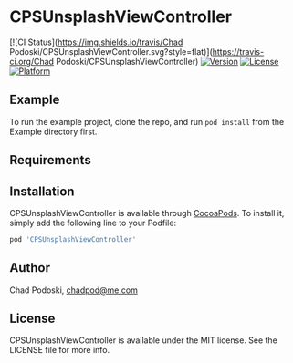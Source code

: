 # CPSUnsplashViewController

[![CI Status](https://img.shields.io/travis/Chad Podoski/CPSUnsplashViewController.svg?style=flat)](https://travis-ci.org/Chad Podoski/CPSUnsplashViewController)
[![Version](https://img.shields.io/cocoapods/v/CPSUnsplashViewController.svg?style=flat)](https://cocoapods.org/pods/CPSUnsplashViewController)
[![License](https://img.shields.io/cocoapods/l/CPSUnsplashViewController.svg?style=flat)](https://cocoapods.org/pods/CPSUnsplashViewController)
[![Platform](https://img.shields.io/cocoapods/p/CPSUnsplashViewController.svg?style=flat)](https://cocoapods.org/pods/CPSUnsplashViewController)

## Example

To run the example project, clone the repo, and run `pod install` from the Example directory first.

## Requirements

## Installation

CPSUnsplashViewController is available through [CocoaPods](https://cocoapods.org). To install
it, simply add the following line to your Podfile:

```ruby
pod 'CPSUnsplashViewController'
```

## Author

Chad Podoski, chadpod@me.com

## License

CPSUnsplashViewController is available under the MIT license. See the LICENSE file for more info.
